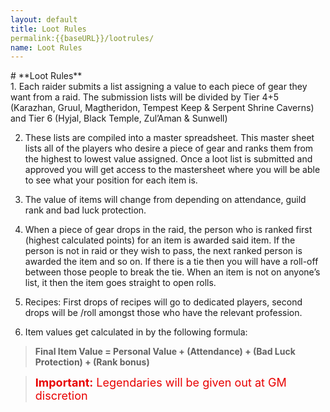 ```yaml
---
layout: default
title: Loot Rules
permalink:{{baseURL}}/lootrules/
name: Loot Rules
---
```

<div class="container-two" markdown="1">

<div class="container-two-header" markdown="1">
# **Loot Rules**
</div>

<div class="container-two-body" markdown="1">
 1. Each raider submits a list assigning a value to each piece of gear they want from a raid. The submission lists will be divided by Tier 4+5 (Karazhan, Gruul, Magtheridon, Tempest Keep & Serpent Shrine Caverns) and Tier 6 (Hyjal, Black Temple, Zul’Aman & Sunwell)

 2. These lists are compiled into a master spreadsheet. This master sheet lists all of the players who desire a piece of gear and ranks them from the highest to lowest value assigned. Once a loot list is submitted and approved you will get access to the mastersheet where you will be able to see what your position for each item is.
 
 3. The value of items will change from depending on attendance, guild rank and bad luck protection. 

 4. When a piece of gear drops in the raid, the person who is ranked first (highest calculated points) for an item is awarded said item. If the person is not in raid or they wish to pass, the next ranked person is awarded the item and so on. 
If there is a tie then you will have a roll-off between those people to break the tie. When an item is not on anyone’s list, it then the item goes straight to open rolls.

 5. Recipes: First drops of recipes will go to dedicated players, second drops will be /roll amongst those who have the relevant profession.

 6. Item values get calculated in by the following formula:
 
 > **Final Item Value = Personal Value + (Attendance) + (Bad Luck Protection) + (Rank bonus)**

 > <span style="color: #e80000; font-size: 18px"> **Important:** Legendaries will be given out at GM discretion </span>

</div>
</div>
